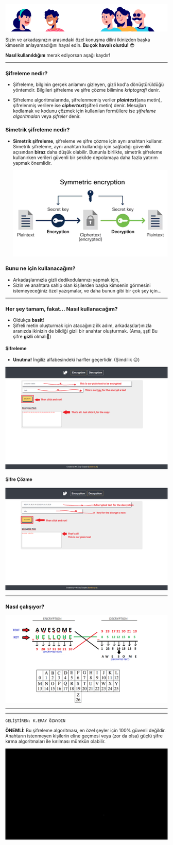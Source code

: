 

![Cryptography](/img/talk.png)

Sizin ve arkadaşınızın arasındaki özel konuşma dilini ikinizden başka kimsenin anlayamadığını hayal edin. **Bu çok havalı olurdu!** 😎

**Nasıl kullanıldığını** merak ediyorsan aşağı kaydır!

---


### Şifreleme nedir?

- Şifreleme, bilginin gerçek anlamını gizleyen, gizli kod'a dönüştürüldüğü yöntemdir. Bilgileri şifreleme ve şifre çözme bilimine _kriptografi_ denir.

- Şifreleme algoritmalarında, şifrelenmemiş veriler **_plaintext_**(ana metin), şifrelenmiş verilere ise **_ciphertext_**(şifreli metin) denir. Mesajları kodlamak ve kodunu çözmek için kullanılan formüllere ise _şifreleme algoritmaları_ veya _şifreler_ denir.


### Simetrik şifreleme nedir?

- **Simetrik şifreleme**, şifreleme ve şifre çözme için aynı anahtarı kullanır. Simetrik şifreleme, aynı anahtarı kullandığı için sağladığı güvenlik açısından **biraz** daha düşük olabilir. Bununla birlikte, simetrik şifreleme kullanırken verileri güvenli bir şekilde depolamaya daha fazla yatırım yapmak önemlidir.

	![Cryptography](/img/symmetricencryption.png)


### Bunu ne için kullanacağım?

- Arkadaşlarınızla gizli dedikodularınızı yapmak için,
- Sizin ve anahtara sahip olan kişilerden başka kimsenin görmesini istemeyeceğiniz özel yazışmalar, ve daha bunun gibi bir çok şey için...

---

### Her şey tamam, fakat... Nasıl kullanacağım?

- Oldukça **basit**!
- Şifreli metin oluşturmak için atacağınız ilk adım, arkadaş(lar)ınızla aranızda ikinizin de bildiği gizli bir anahtar oluşturmak. (Ama, şşt! Bu şifre **gizli** olmalı🤫)

#### Şifreleme
- **Unutma!** İngiliz alfabesindeki harfler geçerlidir. (Şimdilik 😉)

![Cryptography](/img/ENG-1.png)

#### Şifre Çözme

![Cryptography](/img/ENG-2.png)

---

### Nasıl çalışıyor?

![Cryptography](/img/howitswork.png)

---
---
	GELİŞTİREN: K.ERAY ÖZAYDIN

**ÖNEMLİ:** Bu şifreleme algoritması, en özel şeyler için 100% güvenli değildir. Anahtarın istenmeyen kişilerin eline geçmesi veya (zor da olsa) güçlü şifre kırma algoritmaları ile kırılması mümkün olabilir.

![Cryptography](/img/AELogo.gif)